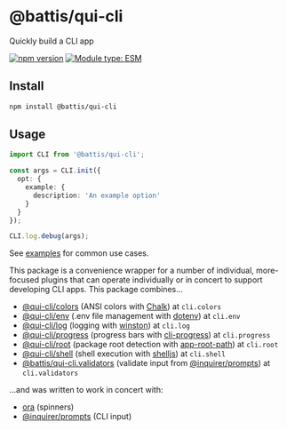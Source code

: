 # @battis/qui-cli

Quickly build a CLI app

[![npm version](https://badge.fury.io/js/@battis%2Fqui-cli.svg)](https://badge.fury.io/js/@battis%2Fqui-cli)
[![Module type: ESM](https://img.shields.io/badge/module%20type-esm-brightgreen)](https://nodejs.org/api/esm.html)

## Install

```sh
npm install @battis/qui-cli
```

## Usage

```ts
import CLI from '@battis/qui-cli';

const args = CLI.init({
  opt: {
    example: {
      description: 'An example option'
    }
  }
});

CLI.log.debug(args);
```

See [examples](https://github.com/battis/qui-cli/tree/main/examples#readme) for common use cases.

This package is a convenience wrapper for a number of individual, more-focused plugins that can operate individually or in concert to support developing CLI apps. This package combines…

- [@qui-cli/colors](https://www.npmjs.com/package/@qui-cli/colors) (ANSI colors with [Chalk](https://www.npmjs.com/package/chalk)) at `cli.colors`
- [@qui-cli/env](https://www.npmjs.com/package/@qui-cli/env) (.env file management with [dotenv](https://www.npmjs.com/package/dotenv)) at `cli.env`
- [@qui-cli/log](https://www.npmjs.com/package/@qui-cli/log) (logging with [winston](https://www.npmjs.com/package/winston)) at `cli.log`
- [@qui-cli/progress](https://www.npmjs.com/package/@qui-cli/progress) (progress bars with [cli-progress](https://www.npmjs.com/package/cli-progress)) at `cli.progress`
- [@qui-cli/root](https://www.npmjs.com/package/@qui-cli/root) (package root detection with [app-root-path](https://www.npmjs.com/package/app-root-path)) at `cli.root`
- [@qui-cli/shell](https://www.npmjs.com/package/@qui-cli/shell) (shell execution with [shelljs](https://www.npmjs.com/package/shelljs)) at `cli.shell`
- [@battis/qui-cli.validators](https://www.npmjs.com/package/@battis/qui-cli.validators) (validate input from [@inquirer/prompts](https://www.npmjs.com/package/@inquirer/prompts)) at `cli.validators`

…and was written to work in concert with:

- [ora](https://www.npmjs.com/package/ora) (spinners)
- [@inquirer/prompts](https://www.npmjs.com/package/@inquirer/prompts) (CLI input)
